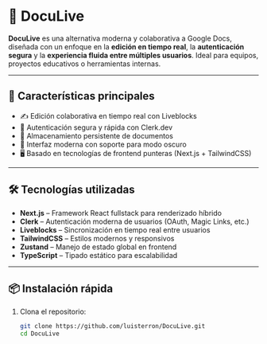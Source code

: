 # 📄 DocuLive

**DocuLive** es una alternativa moderna y colaborativa a Google Docs, diseñada con un enfoque en la **edición en tiempo real**, la **autenticación segura** y la **experiencia fluida entre múltiples usuarios**. Ideal para equipos, proyectos educativos o herramientas internas.

---

## 🚀 Características principales

- ✍️ Edición colaborativa en tiempo real con Liveblocks
- 🔐 Autenticación segura y rápida con Clerk.dev
- 💾 Almacenamiento persistente de documentos
- 🌙 Interfaz moderna con soporte para modo oscuro
- 🖥️ Basado en tecnologías de frontend punteras (Next.js + TailwindCSS)

---

## 🛠️ Tecnologías utilizadas

- **Next.js** – Framework React fullstack para renderizado híbrido
- **Clerk** – Autenticación moderna de usuarios (OAuth, Magic Links, etc.)
- **Liveblocks** – Sincronización en tiempo real entre usuarios
- **TailwindCSS** – Estilos modernos y responsivos
- **Zustand** – Manejo de estado global en frontend
- **TypeScript** – Tipado estático para escalabilidad

---

## 📦 Instalación rápida

1. Clona el repositorio:
   ```bash
   git clone https://github.com/luisterron/DocuLive.git
   cd DocuLive
